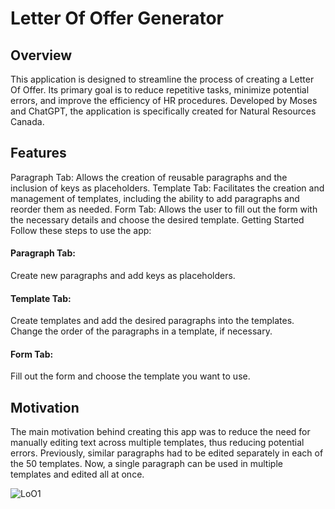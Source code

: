 # Letter Of Offer Generator

## Overview
This application is designed to streamline the process of creating a Letter Of Offer. Its primary goal is to reduce repetitive tasks, minimize potential errors, and improve the efficiency of HR procedures. Developed by Moses and ChatGPT, the application is specifically created for Natural Resources Canada.

## Features
Paragraph Tab: Allows the creation of reusable paragraphs and the inclusion of keys as placeholders.
Template Tab: Facilitates the creation and management of templates, including the ability to add paragraphs and reorder them as needed.
Form Tab: Allows the user to fill out the form with the necessary details and choose the desired template.
Getting Started
Follow these steps to use the app:

#### Paragraph Tab:
Create new paragraphs and add keys as placeholders.
#### Template Tab:
Create templates and add the desired paragraphs into the templates.<br>
Change the order of the paragraphs in a template, if necessary.
#### Form Tab:
Fill out the form and choose the template you want to use.

## Motivation
The main motivation behind creating this app was to reduce the need for manually editing text across multiple templates, thus reducing potential errors. Previously, similar paragraphs had to be edited separately in each of the 50 templates. Now, a single paragraph can be used in multiple templates and edited all at once.

![LoO1](https://github.com/mousaormoses/LetterOfOffer/assets/56335425/e0867bdd-5dcb-4c2e-bcf4-8c2ade79c593)
